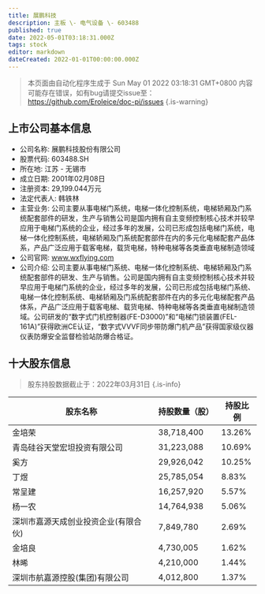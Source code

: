 ```yaml
---
title: 展鹏科技
description: 主板 \- 电气设备 \- 603488
published: true
date: 2022-05-01T03:18:31.000Z
tags: stock
editor: markdown
dateCreated: 2022-01-01T00:00:00.000Z
---
```


> 本页面由自动化程序生成于 Sun May 01 2022 03:18:31 GMT+0800
> 内容可能存在错误，如有bug请提交issue至：https://github.com/Eroleice/doc-pi/issues
{.is-warning}

## 上市公司基本信息
- 公司名称: 展鹏科技股份有限公司
- 股票代码: 603488.SH
- 所在地: 江苏 - 无锡市
- 成立日期: 2001年02月08日
- 注册资本: 29,199.044万元
- 法定代表人: 韩铁林
- 主营业务: 公司主要从事电梯门系统，电梯一体化控制系统，电梯轿厢及门系统配套部件的研发，生产与销售公司是国内拥有自主变频控制核心技术并较早应用于电梯门系统的企业，经过多年的发展，公司已形成包括电梯门系统，电梯一体化控制系统，电梯轿厢及门系统配套部件在内的多元化电梯配套产品体系，产品广泛应用于载客电梯，载货电梯，特种电梯等各类垂直电梯制造领域
- 公司官网: www.wxflying.com
- 公司介绍: 公司主要从事电梯门系统、电梯一体化控制系统、电梯轿厢及门系统配套部件的研发、生产与销售。公司是国内拥有自主变频控制核心技术并较早应用于电梯门系统的企业，经过多年的发展，公司已形成包括电梯门系统、电梯一体化控制系统、电梯轿厢及门系统配套部件在内的多元化电梯配套产品体系，产品广泛应用于载客电梯、载货电梯、特种电梯等各类垂直电梯制造领域。公司研发的“数字式门机控制器(FE-D3000)”和“电梯门锁装置(FEL-161A)”获得欧洲CE认证，“数字式VVVF同步带防爆门机产品”获得国家级仪器仪表防爆安全监督检验站防爆合格证。


## 十大股东信息
> 股东持股数据截止于：2022年03月31日
{.is-info}

| 股东名称 | 持股数量（股） | 持股比例 |
| --- | --- | --- |
| 金培荣 | 38,718,400 | 13.26% |
| 青岛硅谷天堂宏坦投资有限公司 | 31,223,088 | 10.69% |
| 奚方 | 29,926,042 | 10.25% |
| 丁煜 | 25,785,054 | 8.83% |
| 常呈建 | 16,257,920 | 5.57% |
| 杨一农 | 14,764,938 | 5.06% |
| 深圳市嘉源天成创业投资企业(有限合伙) | 7,849,780 | 2.69% |
| 金培良 | 4,730,005 | 1.62% |
| 林晞 | 4,210,000 | 1.44% |
| 深圳市航嘉源控股(集团)有限公司 | 4,012,800 | 1.37% |




